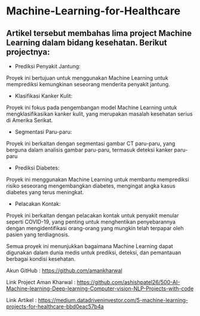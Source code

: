 # Machine-Learning-for-Healthcare

## Artikel tersebut membahas lima project Machine Learning dalam bidang kesehatan. Berikut projectnya:

- Prediksi Penyakit Jantung:

Proyek ini bertujuan untuk menggunakan Machine Learning untuk memprediksi kemungkinan seseorang menderita penyakit jantung.

- Klasifikasi Kanker Kulit:

Proyek ini fokus pada pengembangan model Machine Learning untuk mengklasifikasikan kanker kulit, yang merupakan masalah kesehatan serius di Amerika Serikat.

- Segmentasi Paru-paru:

Proyek ini berkaitan dengan segmentasi gambar CT paru-paru, yang berguna dalam analisis gambar paru-paru, termasuk deteksi kanker paru-paru

- Prediksi Diabetes:

Proyek ini menggunakan Machine Learning untuk membantu memprediksi risiko seseorang mengembangkan diabetes, mengingat angka kasus diabetes yang terus meningkat.

- Pelacakan Kontak:

Proyek ini berkaitan dengan pelacakan kontak untuk penyakit menular seperti COVID-19, yang penting untuk menghentikan penyebarannya dengan mengidentifikasi orang-orang yang mungkin telah terpapar oleh pasien yang terdiagnosis.

Semua proyek ini menunjukkan bagaimana Machine Learning dapat digunakan dalam dunia medis untuk prediksi, deteksi, dan pemantauan berbagai kondisi kesehatan.

Akun GitHub : https://github.com/amankharwal

Link Project Aman Kharwal : https://github.com/ashishpatel26/500-AI-Machine-learning-Deep-learning-Computer-vision-NLP-Projects-with-code

Link Artikel : https://medium.datadriveninvestor.com/5-machine-learning-projects-for-healthcare-bbd0eac57b4a
